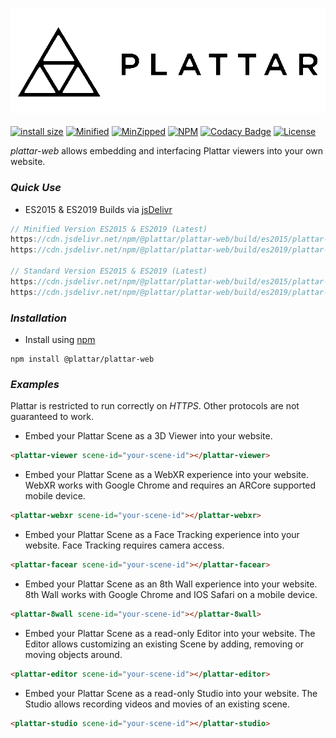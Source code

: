 <h3 align="center">
  <img src="graphics/logo.png?raw=true" alt="Plattar Logo" width="600">
</h3>

[![install size](https://packagephobia.com/badge?p=@plattar/plattar-web)](https://packagephobia.com/result?p=@plattar/plattar-web)
[![Minified](https://badgen.net/bundlephobia/min/@plattar/plattar-web)](https://bundlephobia.com/result?p=@plattar/plattar-web)
[![MinZipped](https://badgen.net/bundlephobia/minzip/@plattar/plattar-web)](https://bundlephobia.com/result?p=@plattar/plattar-web)
[![NPM](https://img.shields.io/npm/v/@plattar/plattar-web)](https://www.npmjs.com/package/@plattar/plattar-web)
[![Codacy Badge](https://app.codacy.com/project/badge/Grade/0b7ee62ec2c741cfbedb487f64d2a946)](https://www.codacy.com/gh/Plattar/plattar-web/dashboard?utm_source=github.com&utm_medium=referral&utm_content=Plattar/plattar-web&utm_campaign=Badge_Grade)
[![License](https://img.shields.io/npm/l/@plattar/plattar-web)](https://www.npmjs.com/package/@plattar/plattar-web)

_plattar-web_ allows embedding and interfacing Plattar viewers into your own website.

### _Quick Use_

-   ES2015 & ES2019 Builds via [jsDelivr](https://www.jsdelivr.com/)

```javascript
// Minified Version ES2015 & ES2019 (Latest)
https://cdn.jsdelivr.net/npm/@plattar/plattar-web/build/es2015/plattar-web.min.js
https://cdn.jsdelivr.net/npm/@plattar/plattar-web/build/es2019/plattar-web.min.js

// Standard Version ES2015 & ES2019 (Latest)
https://cdn.jsdelivr.net/npm/@plattar/plattar-web/build/es2015/plattar-web.js
https://cdn.jsdelivr.net/npm/@plattar/plattar-web/build/es2019/plattar-web.js
```

### _Installation_

-   Install using [npm](https://www.npmjs.com/package/@plattar/plattar-web)

```console
npm install @plattar/plattar-web
```

### _Examples_

Plattar is restricted to run correctly on _HTTPS_. Other protocols are not guaranteed to work.

-   Embed your Plattar Scene as a 3D Viewer into your website.

```html
<plattar-viewer scene-id="your-scene-id"></plattar-viewer>
```

-   Embed your Plattar Scene as a WebXR experience into your website. WebXR works with Google Chrome and requires an ARCore supported mobile device.

```html
<plattar-webxr scene-id="your-scene-id"></plattar-webxr>
```

-   Embed your Plattar Scene as a Face Tracking experience into your website. Face Tracking requires camera access.

```html
<plattar-facear scene-id="your-scene-id"></plattar-facear>
```

-   Embed your Plattar Scene as an 8th Wall experience into your website. 8th Wall works with Google Chrome and IOS Safari on a mobile device.

```html
<plattar-8wall scene-id="your-scene-id"></plattar-8wall>
```

-   Embed your Plattar Scene as a read-only Editor into your website. The Editor allows customizing an existing Scene by adding, removing or moving objects around.

```html
<plattar-editor scene-id="your-scene-id"></plattar-editor>
```

-   Embed your Plattar Scene as a read-only Studio into your website. The Studio allows recording videos and movies of an existing scene.

```html
<plattar-studio scene-id="your-scene-id"></plattar-studio>
```
